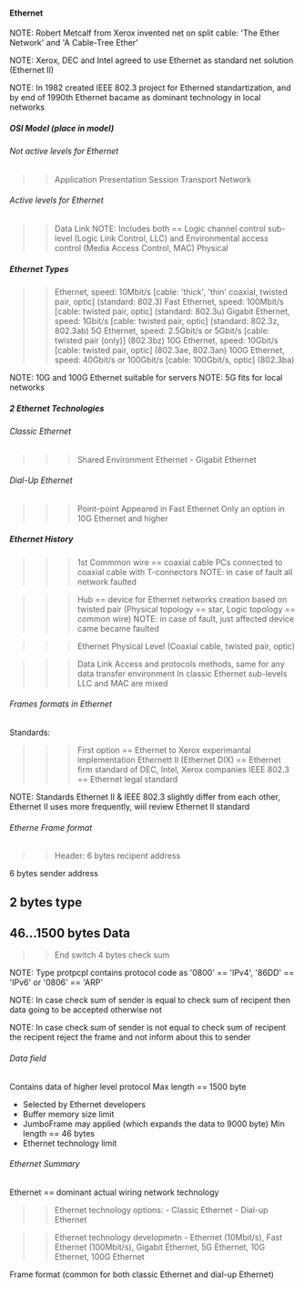 #### Ethernet

NOTE: Robert Metcalf from Xerox invented net on split cable: 'The Ether Network' and 'A Cable-Tree Ether'
 
NOTE: Xerox, DEC and Intel agreed to use Ethernet as standard net solution (Ethernet II)

NOTE: In 1982 created IEEE 802.3 project for Etherned standartization, and by end of 1990th Ethernet bacame as dominant technology in local networks

##### OSI Model (place in model)
###### Not active levels for Ethernet
>> Application
>> Presentation
>> Session
>> Transport
>> Network

###### Active levels for Ethernet 
>> Data Link
NOTE: Includes both == Logic channel control sub-level (Logic Link Control, LLC) and Environmental access control (Media Access Control, MAC)
>> Physical

##### Ethernet Types
>> Ethernet, speed: 10Mbit/s [cable: 'thick', 'thin' coaxial, twisted pair, optic] (standard: 802.3)
>> Fast Ethernet, speed: 100Mbit/s [cable: twisted pair, optic] (standard: 802.3u)
>> Gigabit Ethernet, speed: 1Gbit/s [cable: twisted pair, optic] (standard: 802.3z, 802.3ab)
>> 5G Ethernet, speed: 2.5Gbit/s or 5Gbit/s [cable: twisted pair (only)] (802.3bz)
>> 10G Ethernet, speed: 10Gbit/s [cable: twisted pair, optic] (802.3ae, 802.3an)
>> 100G Ethernet, speed: 40Gbit/s or 100Gbit/s [cable: 100Gbit/s, optic] (802.3ba)

NOTE: 10G and 100G Ethernet suitable for servers
NOTE: 5G fits for local networks

##### 2 Ethernet Technologies
###### Classic Ethernet
>>> Shared Environment
>>> Ethernet - Gigabit Ethernet

###### Dial-Up Ethernet
>>> Point-point
>>> Appeared in Fast Ethernet
>>> Only an option in 10G Ethernet and higher

##### Ethernet History

>>> 1st Commmon wire == coaxial cable
PCs connected to coaxial cable with T-connectors
NOTE: in case of fault all network faulted

>>> Hub == device for Ethernet networks creation based on twisted pair (Physical topology == star, Logic topology == common wire)
NOTE: in case of fault, just affected device came became faulted

>>> Ethernet Physical Level
(Coaxial cable, twisted pair, optic)

>>> Data Link
Access and protocols methods, same for any data transfer environment
In classic Ethernet sub-levels LLC and MAC are mixed

###### Frames formats in Ethernet
Standards:
>>> First option == Ethernet to Xerox experimantal implementation
>>> Ethernett II (Ethernet DIX) == Ethernet firm standard of DEC, Intel, Xerox companies
>>> IEEE 802.3 == Ethernet legal standard

NOTE: Standards Ethernet II & IEEE 802.3 slightly differ from each other, Ethernet II uses more frequently, wiil review Ethernet II standard

###### Etherne Frame format
>> Header:
6 bytes 
recipent address

6 bytes
sender address

2 bytes
type
---------------
46...1500 bytes
Data
---------------
>> End switch
4 bytes
check sum

NOTE: Type protpcpl contains protocol code as '0800' == 'IPv4', '86DD' == 'IPv6' or '0806' == 'ARP'

NOTE: In case check sum of sender is equal to check sum of recipent then data going to be accepted otherwise not

NOTE: In case check sum of sender is not equal to check sum of recipent the recipent reject the frame and not inform about this to sender

###### Data field
Contains data of higher level protocol
Max length == 1500 byte
- Selected by Ethernet developers
- Buffer memory size limit
- JumboFrame may applied (which expands the data to 9000 byte)
Min length == 46 bytes
- Ethernet technology limit

###### Ethernet Summary
Ethernet == dominant actual wiring network technology

>> Ethernet technology options:
    - Classic Ethernet
    - Dial-up Ethernet

>> Ethernet technology developmetn
    - Ethernet (10Mbit/s), Fast Ethernet (100Mbit/s), Gigabit Ethernet, 5G Ethernet, 10G Ethernet, 100G Ethernet

Frame format (common for both classic Ethernet and dial-up Ethernet)
